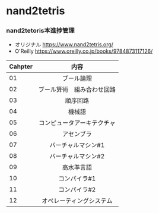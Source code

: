 # nand2tetris
### nand2tetoris本進捗管理

- オリジナル <https://www.nand2tetris.org/>
- O'Reilly <https://www.oreilly.co.jp/books/9784873117126/>

|Cahpter|内容|
|:--|:--:|
|01|ブール論理|
|02|ブール算術　組み合わせ回路|
|03|順序回路|
|04|機械語|
|05|コンピュータアーキテクチャ|
|06|アセンブラ|
|07|バーチャルマシン#1|
|08|バーチャルマシン#2|
|09|高水準言語|
|10|コンパイラ#1|
|11|コンパイラ#2|
|12|オペレーティングシステム|
